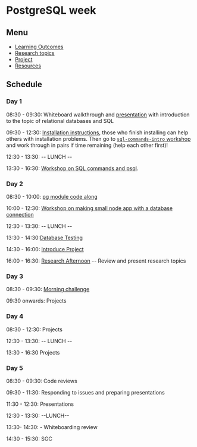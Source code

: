 # PostgreSQL week

## Menu

- [Learning Outcomes](./learning-outcomes.md)
- [Research topics](./research-afternoon.md)
- [Project](./project.md)
- [Resources](./resources)

## Schedule

### Day 1

08:30 - 09:30: Whiteboard walkthrough and [presentation](https://github.com/fack2/master-reference/blob/master/coursebook/week-6/database%20presentation.pptx) with introduction to the topic of relational databases and SQL

09:30 - 12:30: [Installation instructions](https://github.com/macintoshhelper/learn-sql/blob/master/postgresql/setup.md), those who finish installing can help others with installation problems.
Then go to [`sql-commands-intro` workshop](https://github.com/foundersandcoders/sql-commands-intro/) and work through in pairs if time remaining (help each other first)!

12:30 - 13:30: -- LUNCH --

13:30 - 16:30: [Workshop on SQL commands and psql](https://github.com/foundersandcoders/postgres-workshop).

### Day 2

08:30 - 10:00: [pg module code along](https://github.com/foundersandcoders/pg-walkthrough)

10:00 - 12:30: [Workshop on making small node app with a database connection](https://github.com/foundersandcoders/pg-workshop)

12:30 - 13:30: -- LUNCH --

13:30 - 14:30:[Database Testing](https://github.com/shahenazmonia/ws-database-testing)

14:30 - 16:00: [Introduce Project](./project.md)

16:00 - 16:30: [Research Afternoon](./research-afternoon.md) -- Review and present research topics

### Day 3

08:30 - 09:30: [Morning challenge](https://github.com/foundersandcoders/db-morning-challenge)

09:30 onwards: Projects

### Day 4

08:30 - 12:30: Projects

12:30 - 13:30: -- LUNCH --

13:30 - 16:30 Projects

### Day 5

08:30 - 09:30: Code reviews

09:30 - 11:30: Responding to issues and preparing presentations

11:30 - 12:30: Presentations

12:30 - 13:30: --LUNCH--

13:30- 14:30: - Whiteboarding review

14:30 - 15:30: SGC
